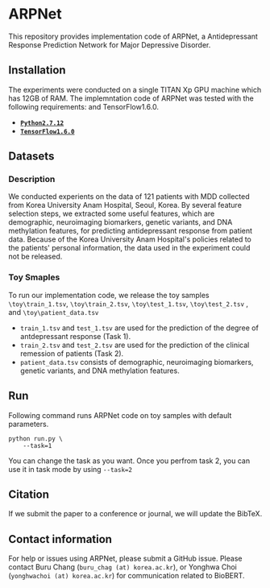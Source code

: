 # ARPNet
This repository provides implementation code of ARPNet, a Antidepressant Response Prediction Network for Major Depressive Disorder.

## Installation
The experiments were conducted on a single TITAN Xp GPU machine which has 12GB of RAM.
The implemntation code of ARPNet was tested with the following requirements:
 and TensorFlow1.6.0.
*   **[`Python2.7.12`](https://www.python.org/downloads/release/python-2712/)**
*   **[`TensorFlow1.6.0`](https://www.tensorflow.org/install/)**

## Datasets
### Description
We conducted experients on the data of 121 patients with MDD collected from Korea University Anam Hospital, Seoul, Korea. By several feature selection steps, we extracted some useful features, which are demographic, neuroimaging biomarkers, genetic variants, and DNA methylation features, for predicting antidepressant response from patient data. Because of the Korea University Anam Hospital's policies related to the patients' personal information, the data used in the experiment could not be released. 

### Toy Smaples
To run our implementation code, we release the toy samples `\toy\train_1.tsv`, `\toy\train_2.tsv`, `\toy\test_1.tsv`, `\toy\test_2.tsv` , and `\toy\patient_data.tsv`
* `train_1.tsv` and `test_1.tsv` are used for the prediction of the degree of antdepressant response (Task 1). 
* `train_2.tsv` and `test_2.tsv` are used for the prediction of the clinical remession of patients (Task 2).
* `patient_data.tsv` consists of demographic, neuroimaging biomarkers, genetic variants, and DNA methylation features.

## Run
Following command runs ARPNet code on toy samples with default parameters.
```
python run.py \
    --task=1
```
You can change the task as you want. Once you perfrom task 2, you can use it in task mode by using `--task=2`

## Citation

If we submit the paper to a conference or journal, we will update the BibTeX.

## Contact information

For help or issues using ARPNet, please submit a GitHub issue. Please contact Buru Chang
(`buru_chag (at) korea.ac.kr`), or Yonghwa Choi (`yonghwachoi (at) korea.ac.kr`) for communication related to BioBERT.
